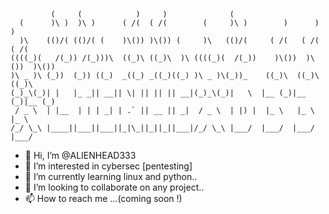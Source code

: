  ```
          (     (            )     )              (                            
   (      )\ )  )\ )      ( /(  ( /(        (     )\ )        )      )      )  
   )\    (()/( (()/( (    )\()) )\()) (     )\   (()/(     ( /(   ( /(   ( /(  
((((_)(   /(_)) /(_)))\  ((_)\ ((_)\  )\ ((((_)(  /(_))    )\())  )\())  )\()) 
 )\ _ )\ (_))  (_)) ((_)  _((_) _((_)((_) )\ _ )\(_))_    ((_)\  ((_)\  ((_)\  
 (_)_\(_)| |   |_ _|| __|| \| || || || __|(_)_\(_)|   \  |__ (_)|__ (_)|__ (_) 
  / _ \  | |__  | | | _| | .` || __ || _|  / _ \  | |) |  |_ \   |_ \   |_ \   
 /_/ \_\ |____||___||___||_|\_||_||_||___|/_/ \_\ |___/  |___/  |___/  |___/  
 
 ```
 
- 👋 Hi, I’m @ALIENHEAD333
- 👀 I’m interested in cybersec [pentesting]
- 🌱 I’m currently learning linux and python..
- 💞️ I’m looking to collaborate on any project..
- 📫 How to reach me ...(coming soon !)

<!---
ALIENHEAD333/ALIENHEAD333 is a ✨ special ✨ repository because its `README.md` (this file) appears on your GitHub profile.
You can click the Preview link to take a look at your changes.
--->
